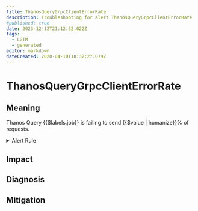 ```yaml
---
title: ThanosQueryGrpcClientErrorRate
description: Troubleshooting for alert ThanosQueryGrpcClientErrorRate
#published: true
date: 2023-12-12T21:12:32.022Z
tags: 
  - LGTM
  - generated
editor: markdown
dateCreated: 2020-04-10T18:32:27.079Z
---
```


# ThanosQueryGrpcClientErrorRate

## Meaning
[//]: # "Short paragraph that explains what the alert means"
Thanos Query {{$labels.job}} is failing to send {{$value | humanize}}% of requests.

<details>
  <summary>Alert Rule</summary>

{{% rule "thanos/thanos-query.yml" "ThanosQueryGrpcClientErrorRate" %}}

<!-- Rule when generated

```yaml
alert: ThanosQueryGrpcClientErrorRate
expr: (sum by (job) (rate(grpc_client_handled_total{grpc_code!="OK", job=~".*thanos-query.*"}[5m])) / sum by (job) (rate(grpc_client_started_total{job=~".*thanos-query.*"}[5m]))) * 100 > 5
for: 5m
labels:
    severity: warning
annotations:
    summary: Thanos Query Grpc Client Error Rate (instance {{ $labels.instance }})
    description: |-
        Thanos Query {{$labels.job}} is failing to send {{$value | humanize}}% of requests.
          VALUE = {{ $value }}
          LABELS = {{ $labels }}
    runbook: https://github.com/srerun/prometheus-alerts/blob/main/content/runbooks/thanos-query/ThanosQueryGrpcClientErrorRate.md

```

-->

</details>


## Impact
[//]: # "What could / will happen if the alert is not addressed"



## Diagnosis
[//]: # "Steps to take to identify the cause of the problem"



## Mitigation
[//]: # "The steps necessary to resolve the alert"
